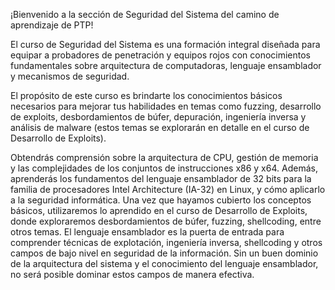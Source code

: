 ¡Bienvenido a la sección de Seguridad del Sistema del camino de aprendizaje de PTP!

El curso de Seguridad del Sistema es una formación integral diseñada para equipar a probadores de penetración 
y equipos rojos con conocimientos fundamentales sobre arquitectura de computadoras, lenguaje ensamblador y mecanismos de seguridad.

El propósito de este curso es brindarte los conocimientos básicos necesarios para mejorar tus habilidades en temas como fuzzing, 
desarrollo de exploits, desbordamientos de búfer, depuración, ingeniería inversa y análisis de malware (estos temas se explorarán en detalle en el curso de Desarrollo de Exploits).

Obtendrás comprensión sobre la arquitectura de CPU, gestión de memoria y las complejidades de los conjuntos de instrucciones x86 y x64.
Además, aprenderás los fundamentos del lenguaje ensamblador de 32 bits para la familia de procesadores Intel Architecture (IA-32) en Linux, y cómo aplicarlo a la seguridad informática.
Una vez que hayamos cubierto los conceptos básicos, utilizaremos lo aprendido en el curso de Desarrollo de Exploits, donde exploraremos desbordamientos de búfer, fuzzing, shellcoding, entre otros temas.
El lenguaje ensamblador es la puerta de entrada para comprender técnicas de explotación, ingeniería inversa, shellcoding y otros campos de bajo nivel en seguridad de la información.
Sin un buen dominio de la arquitectura del sistema y el conocimiento del lenguaje ensamblador, no será posible dominar estos campos de manera efectiva.